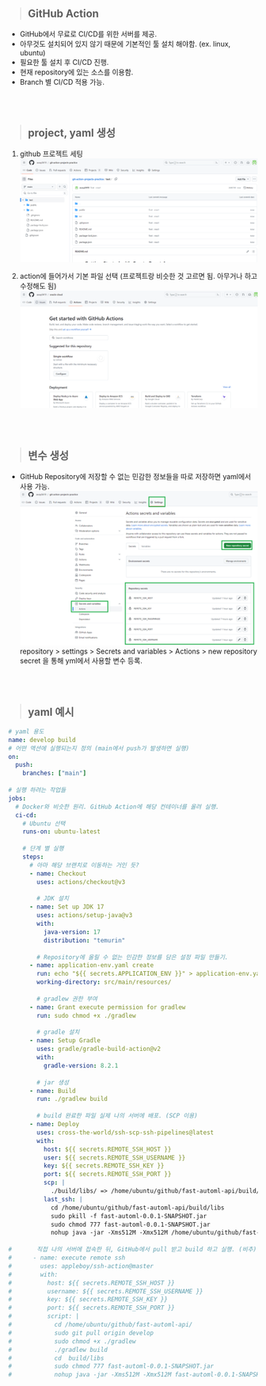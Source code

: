 > ## GitHub Action

- GitHub에서 무료로 CI/CD를 위한 서버를 제공.
- 아무것도 설치되어 있지 않기 때문에 기본적인 툴 설치 해야함. (ex. linux, ubuntu)
- 필요한 툴 설치 후 CI/CD 진행.
- 현재 repository에 있는 소스를 이용함.
- Branch 별 CI/CD 적용 가능.

<br/>
<br/>

> ## project, yaml 생성

1. github 프로젝트 세팅
   ![Alt text](image4/image.png)

2. action에 들어가서 기본 파일 선택 (프로젝트랑 비슷한 것 고르면 됨. 아무거나 하고 수정해도 됨)
   ![Alt text](image4/image-1.png)

<br/>
<br/>

> ## 변수 생성

- GitHub Repository에 저장할 수 없는 민감한 정보들을 따로 저장하면 yaml에서 사용 가능.
  ![Alt text](image4/image-5.png)
  repository > settings > Secrets and variables > Actions > new repository secret 을 통해 yml에서 사용할 변수 등록.

<br/>
<br/>

> ## yaml 예시

```yaml
# yaml 용도
name: develop build
# 어떤 액션에 실행되는지 정의 (main에서 push가 발생하면 실행)
on:
  push:
    branches: ["main"]

# 실행 하려는 작업들
jobs:
  # Docker와 비슷한 원리. GitHub Action에 해당 컨테이너를 올려 실행.
  ci-cd:
    # Ubuntu 선택
    runs-on: ubuntu-latest

    # 단계 별 실행
    steps:
      # 아마 해당 브랜치로 이동하는 거인 듯?
      - name: Checkout
        uses: actions/checkout@v3

        # JDK 설치
      - name: Set up JDK 17
        uses: actions/setup-java@v3
        with:
          java-version: 17
          distribution: "temurin"

        # Repository에 올릴 수 없는 민감한 정보를 담은 설정 파일 만들기.
      - name: application-env.yaml create
        run: echo "${{ secrets.APPLICATION_ENV }}" > application-env.yaml
        working-directory: src/main/resources/

        # gradlew 권한 부여
      - name: Grant execute permission for gradlew
        run: sudo chmod +x ./gradlew

        # gradle 설치
      - name: Setup Gradle
        uses: gradle/gradle-build-action@v2
        with:
          gradle-version: 8.2.1

        # jar 생성
      - name: Build
        run: ./gradlew build

        # build 완료한 파일 실제 나의 서버에 배포. (SCP 이용)
      - name: Deploy
        uses: cross-the-world/ssh-scp-ssh-pipelines@latest
        with:
          host: ${{ secrets.REMOTE_SSH_HOST }}
          user: ${{ secrets.REMOTE_SSH_USERNAME }}
          key: ${{ secrets.REMOTE_SSH_KEY }}
          port: ${{ secrets.REMOTE_SSH_PORT }}
          scp: |
            ./build/libs/ => /home/ubuntu/github/fast-automl-api/build/libs/
          last_ssh: |
            cd /home/ubuntu/github/fast-automl-api/build/libs
            sudo pkill -f fast-automl-0.0.1-SNAPSHOT.jar
            sudo chmod 777 fast-automl-0.0.1-SNAPSHOT.jar
            nohup java -jar -Xms512M -Xmx512M /home/ubuntu/github/fast-automl-api/build/libs/fast-automl-0.0.1-SNAPSHOT.jar > output.log 2>&1 &

#       직접 나의 서버에 접속한 뒤, GitHub에서 pull 받고 build 하고 실행. (비추)
#      - name: execute remote ssh
#        uses: appleboy/ssh-action@master
#        with:
#          host: ${{ secrets.REMOTE_SSH_HOST }}
#          username: ${{ secrets.REMOTE_SSH_USERNAME }}
#          key: ${{ secrets.REMOTE_SSH_KEY }}
#          port: ${{ secrets.REMOTE_SSH_PORT }}
#          script: |
#            cd /home/ubuntu/github/fast-automl-api/
#            sudo git pull origin develop
#            sudo chmod +x ./gradlew
#            ./gradlew build
#            cd  build/libs
#            sudo chmod 777 fast-automl-0.0.1-SNAPSHOT.jar
#            nohup java -jar -Xms512M -Xmx512M fast-automl-0.0.1-SNAPSHOT.jar &
```
